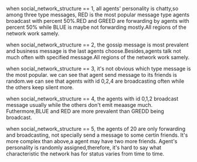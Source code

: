 when social_network_structure == 1,
all agents' personality is chatty,so among three type messages,
RED  is the most popular message type agents broadcast
with percent 50%.RED and GREED are forwarding by agents
with percent 50% while BLUE is maybe not forwarding mostly.All
regions of the network work samely.


when social_network_structure == 2,
the gossip message is most prevalent and business message is
the last  agents choose.Besides,agents talk not much often with
specified message.All regions of the network work samely.


when social_network_structure == 3,
it's not obvious which type message is the most popular.
we can see that agent send message to its friends
is random.we can see that agents with
id 0,2,4 are broadcasting often while the others keep silent more.


when social_network_structure == 4,
the agents with id 0,1,2 broadcast message usually while the others don't emit meaasge much.
Futhermore,BLUE and RED are more prevalent than GREDD being broadcast.


when social_network_structure == 5,
the agents of 20 are only forwarding and broadcasting,
not specially send a message to some certin friends.
It's more complex than above,a agent may have two more friends.
Agent's personality is randomly assigned,therefore,
it's hard to say what characteristic the network has for status varies from time to time.